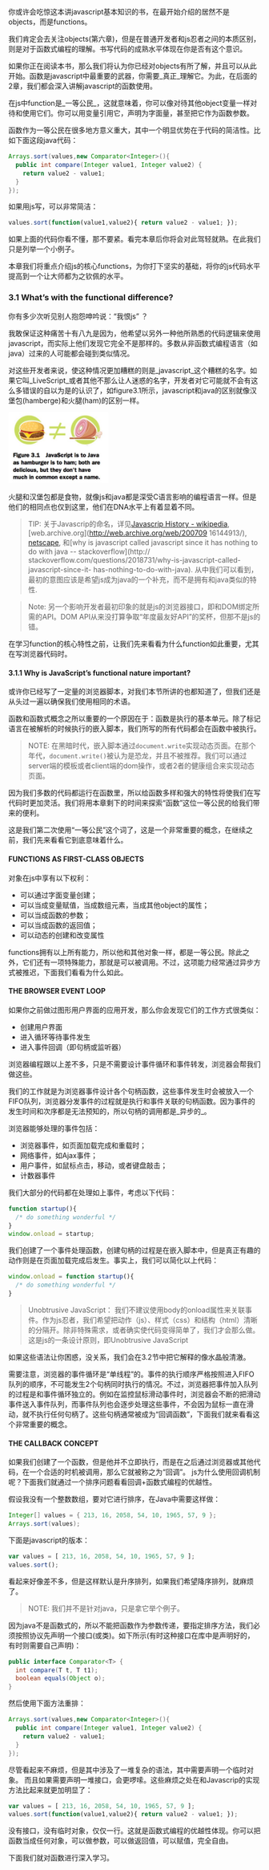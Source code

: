 你或许会吃惊这本讲javascript基本知识的书，在最开始介绍的居然不是objects，而是functions。

我们肯定会去关注objects(第六章)，但是在普通开发者和js忍者之间的本质区别，则是对于函数式编程的理解。书写代码的成熟水平体现在你是否有这个意识。

如果你正在阅读本书，那么我们将认为你已经对objects有所了解，并且可以从此开始。函数是javascript中最重要的武器，你需要_真正_理解它。为此，在后面的2章，我们都会深入讲解javascript的函数使用。

在js中function是_一等公民_，这就意味着，你可以像对待其他object变量一样对待和使用它们。你可以用变量引用它，声明为字面量，甚至把它作为函数参数。

函数作为一等公民在很多地方意义重大，其中一个明显优势在于代码的简洁性。比如下面这段java代码：

```java
Arrays.sort(values,new Comparator<Integer>(){
  public int compare(Integer value1, Integer value2) {
    return value2 - value1;
  }
});
```

如果用js写，可以非常简洁：

```javascript
values.sort(function(value1,value2){ return value2 - value1; });
```

如果上面的代码你看不懂，那不要紧。看完本章后你将会对此驾轻就熟。在此我们只是列举一个小例子。

本章我们将重点介绍js的核心functions，为你打下坚实的基础，将你的js代码水平提高到一个让大师都为之钦佩的水平。

### 3.1 What’s with the functional difference?

你有多少次听见别人抱怨呻吟说：“我恨js” ？

我敢保证这种痛苦十有八九是因为，他希望以另外一种他所熟悉的代码逻辑来使用javascript，而实际上他们发现它完全不是那样的。多数从非函数式编程语言（如java）过来的人可能都会碰到类似情况。

对这些开发者来说，使这种情况更加糟糕的则是_javascript_这个糟糕的名字。如果它叫_LiveScript_或者其他不那么让人迷惑的名字，开发者对它可能就不会有这么多错误的自以为是的认识了，如figure3.1所示，javascript和java的区别就像汉堡包(hamberge)和火腿(ham)的区别一样。

<img src="https://github.com/flybywind/SecretsOfJavaScriptNinja/blob/master/img/fig3.1.jpg" alt="figure 3.1" width="200px">

火腿和汉堡包都是食物，就像js和java都是深受C语言影响的编程语言一样。但是他们的相同点也仅到这里，他们在DNA水平上有着显着不同。

> TIP: 关于Javascrip的命名，详见[Javascrip History - wikipedia](http://en.wikipedia.org/wiki/JavaScript#History), [web.archive.org](http://web.archive.org/web/200709 16144913/), [netscape](http://wp.netscape.com/newsref/pr/newsrelease67.html), 和[why is javascript called javascript since it has nothing to do with java -- stackoverflow](http:// stackoverflow.com/questions/2018731/why-is-javascript-called-javascript-since-it- has-nothing-to-do-with-java). 从中我们可以看到，最初的意图应该是希望js成为java的一个补充，而不是拥有和java类似的特性.

> Note: 另一个影响开发者最初印象的就是js的浏览器接口，即和DOM绑定所需的API。DOM API从来没打算争取“年度最友好API”的奖杯，但那不是js的错。

在学习function的核心特性之前，让我们先来看看为什么function如此重要，尤其在写浏览器代码时。

#### 3.1.1 Why is JavaScript’s functional nature important?

或许你已经写了一定量的浏览器脚本，对我们本节所讲的也都知道了，但我们还是从头过一遍以确保我们使用相同的术语。

函数和函数式概念之所以重要的一个原因在于：函数是执行的基本单元。除了标记语言在被解析的时候执行的嵌入脚本，我们所写的所有代码都会在函数中被执行。

> NOTE: 在黑暗时代，嵌入脚本通过`document.write`实现动态页面。在那个年代，`document.write()`被认为是恐龙，并且不被推荐。我们可以通过server端的模板或者client端的dom操作，或者2者的健康组合来实现动态页面。

因为我们多数的代码都运行在函数里，所以给函数多样和强大的特性将使我们在写代码时更加灵活。我们将用本章剩下的时间来探索“函数”这位一等公民的给我们带来的便利。

这是我们第二次使用“一等公民”这个词了，这是一个非常重要的概念，在继续之前，我们先来看看它到底意味着什么。

#### FUNCTIONS AS FIRST-CLASS OBJECTS
对象在js中享有以下权利：

* 可以通过字面变量创建；
* 可以当成变量赋值，当成数组元素，当成其他object的属性；
* 可以当成函数的参数；
* 可以当成函数的返回值；
* 可以动态的创建和改变属性

functions拥有以上所有能力，所以他和其他对象一样，都是一等公民。除此之外，它们还有一项特殊能力，那就是可以被调用。不过，这项能力经常通过异步方式被推迟，下面我们看看为什么如此。

#### THE BROWSER EVENT LOOP

如果你之前做过图形用户界面的应用开发，那么你会发现它们的工作方式很类似：

* 创建用户界面
* 进入循环等待事件发生
* 进入事件回调（即句柄或监听器）

浏览器编程跟以上差不多，只是不需要设计事件循环和事件转发，浏览器会帮我们做这些。

我们的工作就是为浏览器事件设计各个句柄函数，这些事件发生时会被放入一个FIFO队列，浏览器分发事件的过程就是执行和事件关联的句柄函数。因为事件的发生时间和次序都是无法预知的，所以句柄的调用都是_异步的_。

浏览器能够处理的事件包括：

* 浏览器事件，如页面加载完成和重载时；
* 网络事件，如Ajax事件；
* 用户事件，如鼠标点击，移动，或者键盘敲击；
* 计数器事件

我们大部分的代码都在处理如上事件，考虑以下代码：

```javascript
function startup(){
  /* do something wonderful */
}
window.onload = startup;
```
我们创建了一个事件处理函数，创建句柄的过程是在嵌入脚本中，但是真正有趣的动作则是在页面加载完成后发生。事实上，我们可以简化以上代码：

```javascript
window.onload = function startup(){
  /* do something wonderful */
}
```

> Unobtrusive JavaScript：  我们不建议使用body的onload属性来关联事件。作为js忍者，我们希望把动作（js）、样式（css）和结构（html）清晰的分隔开。除非特殊需求，或者确实使代码变得简单了，我们才会那么做。这是js的一条设计原则，即Unobtrusive JavaScript

如果这些语法让你困惑，没关系，我们会在3.2节中把它解释的像水晶般清澈。

需要注意，浏览器的事件循环是“单线程”的。事件的执行顺序严格按照进入FIFO队列的顺序，不可能发生2个句柄同时执行的情况。不过，浏览器把事件加入队列的过程是和事件循环独立的。例如在监控鼠标滑动事件时，浏览器会不断的把滑动事件送入事件队列，而事件队列也会逐步处理这些事件，不会因为鼠标一直在滑动，就不执行任何句柄了。这些句柄通常被成为“回调函数”，下面我们就来看看这个非常重要的概念。

#### THE CALLBACK CONCEPT

如果我们创建了一个函数，但是他并不立即执行，而是在之后通过浏览器或其他代码，在一个合适的时机被调用，那么它就被称之为“回调”。
js为什么使用回调机制呢？下面我们就通过一个排序问题看看回调+函数式编程的优越性。

假设我没有一个整数数组，要对它进行排序，在Java中需要这样做：

```java
Integer[] values = { 213, 16, 2058, 54, 10, 1965, 57, 9 };
Arrays.sort(values);
```

下面是javascript的版本：
```javascript
var values = [ 213, 16, 2058, 54, 10, 1965, 57, 9 ];
values.sort();
```

看起来好像差不多，但是这样默认是升序排列，如果我们希望降序排列，就麻烦了。

> NOTE: 我们并不是针对java，只是拿它举个例子。

因为java不是函数式的，所以不能把函数作为参数传递，要指定排序方法，我们必须按照协议先声明一个接口(或类)。如下所示(有时这种接口在库中是声明好的，有时则需要自己声明)：
```java
public interface Comparator<T> {
  int compare(T t, T t1);
  boolean equals(Object o);
}
```
然后使用下面方法重排：

```java
Arrays.sort(values,new Comparator<Integer>(){
  public int compare(Integer value1, Integer value2) {
    return value2 - value1;
  }
});
```
尽管看起来不麻烦，但是其中涉及了一堆复杂的语法，其中需要声明一个临时对象。 而且如果需要声明一堆接口，会更啰嗦。这些麻烦之处在和Javascrip的实现方法比起来就更加明显了：

```javascript
var values = [ 213, 16, 2058, 54, 10, 1965, 57, 9 ];
values.sort(function(value1,value2){ return value2 - value1; });
```
没有接口，没有临时对象，仅仅一行。这就是函数式编程的优越性体现。你可以把函数当成任何对象，可以做参数，可以做返回值，可以赋值，完全自由。

下面我们就对函数进行深入学习。
